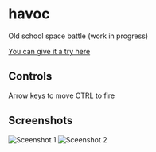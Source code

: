 # havoc

Old school space battle (work in progress)


[You can give it a try here](https://jphamilton.github.io/havoc/)

## Controls
Arrow keys to move
CTRL to fire

## Screenshots

![Sceenshot 1](https://jphamilton.github.com/havoc/assets/screenshot-1.png)
![Sceenshot 2](https://jphamilton.github.com/havoc/assets/screenshot-2.png)